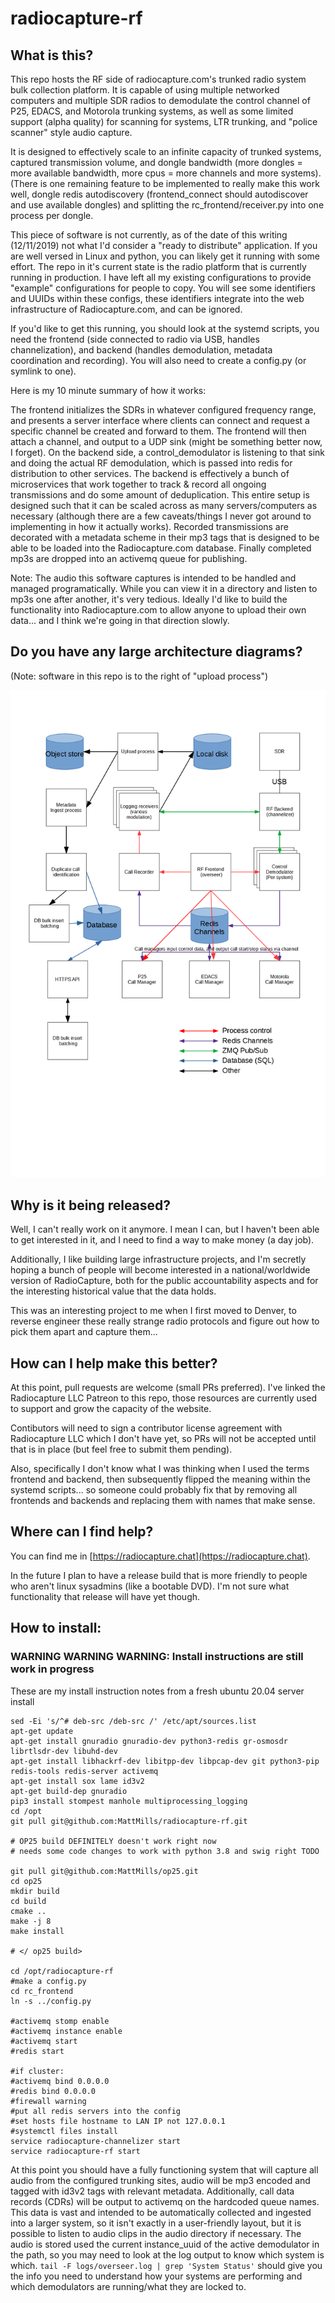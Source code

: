 # radiocapture-rf
## What is this?
This repo hosts the RF side of radiocapture.com's trunked radio system bulk collection platform. It is capable of using multiple networked computers and multiple SDR radios to demodulate the control channel of P25, EDACS, and Motorola trunking systems, as well as some limited support (alpha quality) for scanning for systems, LTR trunking, and "police scanner" style audio capture.

It is designed to effectively scale to an infinite capacity of trunked systems, captured transmission volume, and dongle bandwidth (more dongles = more available bandwidth, more cpus = more channels and more systems). (There is one remaining feature to be implemented to really make this work well, dongle redis autodiscovery (frontend_connect should autodiscover and use available dongles) and splitting the rc_frontend/receiver.py into one process per dongle. 

This piece of software is not currently, as of the date of this writing (12/11/2019) not what I'd consider a "ready to distribute" application. If you are well versed in Linux and python, you can likely get it running with some effort. The repo in it's current state is the radio platform that is currently running in production. I have left all my existing configurations to provide "example" configurations for people to copy. You will see some identifiers and UUIDs within these configs, these identifiers integrate into the web infrastructure of Radiocapture.com, and can be ignored.

If you'd like to get this running, you should look at the systemd scripts, you need the frontend (side connected to radio via USB, handles channelization), and backend (handles demodulation, metadata coordination and recording). You will also need to create a config.py (or symlink to one).

Here is my 10 minute summary of how it works:

The frontend initializes the SDRs in whatever configured frequency range, and presents a server interface where clients can connect and request a specific channel be created and forward to them. The frontend will then attach a channel, and output to a UDP sink (might be something better now, I forget). On the backend side, a control_demodulator is listening to that sink and doing the actual RF demodulation, which is passed into redis for distribution to other services. The backend is effectively a bunch of microservices that work together to track & record all ongoing transmissions and do some amount of deduplication. This entire setup is designed such that it can be scaled across as many servers/computers as necessary (although there are a few caveats/things I never got around to implementing in how it actually works). Recorded transmissions are decorated with a metadata scheme in their mp3 tags that is designed to be able to be loaded into the Radiocapture.com database. Finally completed mp3s are dropped into an activemq queue for publishing.

Note: The audio this software captures is intended to be handled and managed programatically. While you can view it in a directory and listen to mp3s one after another, it's very tedious. Ideally I'd like to build the functionality into Radiocapture.com to allow anyone to upload their own data... and I think we're going in that direction slowly.


## Do you have any large architecture diagrams?

(Note: software in this repo is to the right of "upload process")

![](https://github.com/MattMills/radiocapture-rf/blob/master/doc/Radiocapture%201.0%20Architecture.png)


## Why is it being released?

Well, I can't really work on it anymore. I mean I can, but I haven't been able to get interested in it, and I need to find a way to make money (a day job).

Additionally, I like building large infrastructure projects, and I'm secretly hoping a bunch of people will become interested in a national/worldwide version of RadioCapture, both for the public accountability aspects and for the interesting historical value that the data holds. 

This was an interesting project to me when I first moved to Denver, to reverse engineer these really strange radio protocols and figure out how to pick them apart and capture them...

## How can I help make this better?

At this point, pull requests are welcome (small PRs preferred). I've linked the Radiocapture LLC Patreon to this repo, those resources are currently used to support and grow the capacity of the website.

Contibutors will need to sign a contributor license agreement with Radiocapture LLC which I don't have yet, so PRs will not be accepted until that is in place (but feel free to submit them pending). 

Also, specifically I don't know what I was thinking when I used the terms frontend and backend, then subsequently flipped the meaning within the systemd scripts... so someone could probably fix that by removing all frontends and backends and replacing them with names that make sense.

## Where can I find help?

You can find me in [https://radiocapture.chat](https://radiocapture.chat).

In the future I plan to have a release build that is more friendly to people who aren't linux sysadmins (like a bootable DVD). I'm not sure what functionality that release will have yet though.

## How to install:
### WARNING WARNING WARNING: Install instructions are still work in progress

These are my install instruction notes from a fresh ubuntu 20.04 server install

```
sed -Ei 's/^# deb-src /deb-src /' /etc/apt/sources.list
apt-get update
apt-get install gnuradio gnuradio-dev python3-redis gr-osmosdr librtlsdr-dev libuhd-dev  
apt-get install libhackrf-dev libitpp-dev libpcap-dev git python3-pip redis-tools redis-server activemq
apt-get install sox lame id3v2
apt-get build-dep gnuradio
pip3 install stompest manhole multiprocessing_logging
cd /opt
git pull git@github.com:MattMills/radiocapture-rf.git

# OP25 build DEFINITELY doesn't work right now
# needs some code changes to work with python 3.8 and swig right TODO

git pull git@github.com:MattMills/op25.git
cd op25
mkdir build
cd build
cmake ..
make -j 8
make install

# </ op25 build>

cd /opt/radiocapture-rf
#make a config.py
cd rc_frontend
ln -s ../config.py

#activemq stomp enable
#activemq instance enable
#activemq start
#redis start

#if cluster:
#activemq bind 0.0.0.0
#redis bind 0.0.0.0
#firewall warning
#put all redis servers into the config
#set hosts file hostname to LAN IP not 127.0.0.1
#systemctl files install
service radiocapture-channelizer start
service radiocapture-rf start

```
At this point you should have a fully functioning system that will capture all audio from the configured trunking sites, audio will be mp3 encoded and tagged with id3v2 tags with relevant metadata. Additionally, call data records (CDRs) will be output to activemq on the hardcoded queue names. This data is vast and intended to be automatically collected and ingested into a larger system, so it isn't exactly in a user-friendly layout, but it is possible to listen to audio clips in the audio directory if necessary. The audio is stored used the current instance_uuid of the active demodulator in the path, so you may need to look at the log output to know which system is which. `tail -F logs/overseer.log | grep 'System Status'` should give you the info you need to understand how your systems are performing and which demodulators are running/what they are locked to.


